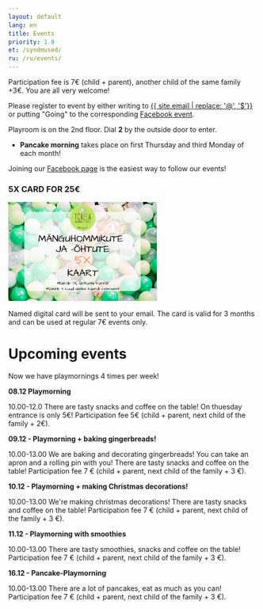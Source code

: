 ```yaml
---
layout: default
lang: en
title: Events
priority: 1.0
et: /syndmused/
ru: /ru/events/
---
```


Participation fee is 7€ (child + parent), another child of the same family +3€. You are all very welcome!

Please register to event by either writing to [{{ site.email | replace: '@', '$'}}](mailto) or putting "Going" to the corresponding [Facebook event](https://www.facebook.com/pg/Torelamangutuba/events/).

Playroom is on the 2nd floor. Dial **2** by the outside door to enter. 

 * **Pancake morning** takes place on first Thursday and third Monday of each month!

Joining our [Facebook page](https://www.facebook.com/Torelamangutuba/events/) is the easiest way to follow our events! 

### 5X CARD FOR 25€

<img alt="5x card" src="../../syndmused/5x-kaart.png" height="200">

Named digital card will be sent to your email. The card is valid for 3 months and can be used at regular 7€ events only.

# Upcoming events

Now we have playmornings 4 times per week!



**08.12 Playmorning**

10.00-12.0
There are tasty snacks and coffee on the table! 
On thuesday entrance is only 5€!
Participation fee 5€ (child + parent, next child of the family + 2€).



**09.12 - Playmorning + baking gingerbreads!**

10.00-13.00
We are baking and decorating gingerbreads!
You can take an apron and a rolling pin with you! 
There are tasty snacks and coffee on the table! 
Participation fee 7 € (child + parent, next child of the family + 3 €).


**10.12 - Playmorning + making Christmas decorations!**

10.00-13.00
We're making christmas decorations! 
There are tasty snacks and coffee on the table! 
Participation fee 7 € (child + parent, next child of the family + 3 €).


**11.12 - Playmorning with smoothies**

10.00-13.00
There are tasty smoothies, snacks and coffee on the table! 
Participation fee 7 € (child + parent, next child of the family + 3 €).


**16.12 - Pancake-Playmorning**

10.00-13.00
There are a lot of pancakes, eat as much as you can!
Participation fee 7 € (child + parent, next child of the family + 3 €).
